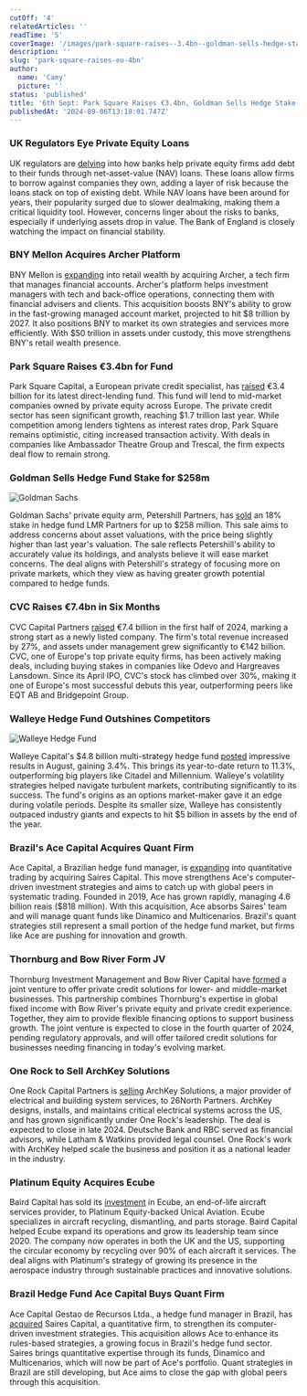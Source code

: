 ```yaml
---
cutOff: '4'
relatedArticles: ''
readTime: '5'
coverImage: '/images/park-square-raises--3.4bn--goldman-sells-hedge-stake-a-czND.webp'
description: ''
slug: 'park-square-raises-eu-4bn'
author:
  name: 'Camy'
  picture: ''
status: 'published'
title: '6th Sept: Park Square Raises €3.4bn, Goldman Sells Hedge Stake'
publishedAt: '2024-09-06T13:18:01.747Z'
---
```


### UK Regulators Eye Private Equity Loans

UK regulators are [delving](https://www.bnnbloomberg.ca/business/2024/09/05/private-equitys-favorite-borrowing-tool-sparks-fresh-scrutiny/) into how banks help private equity firms add debt to their funds through net-asset-value (NAV) loans. These loans allow firms to borrow against companies they own, adding a layer of risk because the loans stack on top of existing debt. While NAV loans have been around for years, their popularity surged due to slower dealmaking, making them a critical liquidity tool. However, concerns linger about the risks to banks, especially if underlying assets drop in value. The Bank of England is closely watching the impact on financial stability.

### BNY Mellon Acquires Archer Platform

BNY Mellon is [expanding](https://www.bnnbloomberg.ca/business/2024/09/05/bny-to-buy-archer-platform-as-part-of-push-into-retail-wealth/) into retail wealth by acquiring Archer, a tech firm that manages financial accounts. Archer's platform helps investment managers with tech and back-office operations, connecting them with financial advisers and clients. This acquisition boosts BNY's ability to grow in the fast-growing managed account market, projected to hit $8 trillion by 2027. It also positions BNY to market its own strategies and services more efficiently. With $50 trillion in assets under custody, this move strengthens BNY's retail wealth presence.

### Park Square Raises €3.4bn for Fund

Park Square Capital, a European private credit specialist, has [raised](https://www.privateequitywire.co.uk/park-square-secures-e3-4bn-for-new-private-credit-fund/) €3.4 billion for its latest direct-lending fund. This fund will lend to mid-market companies owned by private equity across Europe. The private credit sector has seen significant growth, reaching $1.7 trillion last year. While competition among lenders tightens as interest rates drop, Park Square remains optimistic, citing increased transaction activity. With deals in companies like Ambassador Theatre Group and Trescal, the firm expects deal flow to remain strong.

### Goldman Sells Hedge Fund Stake for $258m

![Goldman Sachs](/images/park-square-raises--3.4bn--goldman-sells-hedge-stake-a-U2OT.webp)

Goldman Sachs' private equity arm, Petershill Partners, has [sold](https://www.hedgeweek.com/goldman-sachs-sells-hedge-fund-stake-for-up-to-258m-amid-valuation-concerns/#:~:text=Goldman%20Sachs%27%20private%20equity%20investment,a%20report%20by%20The%20Times.) an 18% stake in hedge fund LMR Partners for up to $258 million. This sale aims to address concerns about asset valuations, with the price being slightly higher than last year's valuation. The sale reflects Petershill's ability to accurately value its holdings, and analysts believe it will ease market concerns. The deal aligns with Petershill's strategy of focusing more on private markets, which they view as having greater growth potential compared to hedge funds.

### CVC Raises €7.4bn in Six Months

CVC Capital Partners [raised](https://www.bnnbloomberg.ca/investing/2024/09/05/private-equity-giant-cvc-raises-74-billion-in-first-six-months/) €7.4 billion in the first half of 2024, marking a strong start as a newly listed company. The firm's total revenue increased by 27%, and assets under management grew significantly to €142 billion. CVC, one of Europe's top private equity firms, has been actively making deals, including buying stakes in companies like Odevo and Hargreaves Lansdown. Since its April IPO, CVC's stock has climbed over 30%, making it one of Europe's most successful debuts this year, outperforming peers like EQT AB and Bridgepoint Group.

### Walleye Hedge Fund Outshines Competitors

![Walleye Hedge Fund](/images/park-square-raises--3.4bn--goldman-sells-hedge-stake-b-Q0OT.webp)

Walleye Capital's $4.8 billion multi-strategy hedge fund [posted](https://www.hedgeweek.com/walleye-leads-august-multi-strat-gains/) impressive results in August, gaining 3.4%. This brings its year-to-date return to 11.3%, outperforming big players like Citadel and Millennium. Walleye's volatility strategies helped navigate turbulent markets, contributing significantly to its success. The fund's origins as an options market-maker gave it an edge during volatile periods. Despite its smaller size, Walleye has consistently outpaced industry giants and expects to hit $5 billion in assets by the end of the year.

### Brazil's Ace Capital Acquires Quant Firm

Ace Capital, a Brazilian hedge fund manager, is [expanding](https://www.bnnbloomberg.ca/business/company-news/2024/09/04/brazil-hedge-fund-ace-capital-buys-quant-firm-saires-capital/) into quantitative trading by acquiring Saires Capital. This move strengthens Ace's computer-driven investment strategies and aims to catch up with global peers in systematic trading. Founded in 2019, Ace has grown rapidly, managing 4.6 billion reais ($818 million). With this acquisition, Ace absorbs Saires' team and will manage quant funds like Dinamico and Multicenarios. Brazil's quant strategies still represent a small portion of the hedge fund market, but firms like Ace are pushing for innovation and growth.

### Thornburg and Bow River Form JV

Thornburg Investment Management and Bow River Capital have [formed](https://www.privateequitywire.co.uk/thornburg-and-bow-river-form-private-credit-jv/) a joint venture to offer private credit solutions for lower- and middle-market businesses. This partnership combines Thornburg's expertise in global fixed income with Bow River's private equity and private credit experience. Together, they aim to provide flexible financing options to support business growth. The joint venture is expected to close in the fourth quarter of 2024, pending regulatory approvals, and will offer tailored credit solutions for businesses needing financing in today's evolving market.

### One Rock to Sell ArchKey Solutions

One Rock Capital Partners is [selling](https://www.prnewswire.com/news-releases/one-rock-capital-partners-announces-sale-of-archkey-solutions-302237351.html#:~:text=NEW%20YORK%2C%20Sept.%204%2C,%22Company%22\)%20to%20an%20affiliate) ArchKey Solutions, a major provider of electrical and building system services, to 26North Partners. ArchKey designs, installs, and maintains critical electrical systems across the US, and has grown significantly under One Rock's leadership. The deal is expected to close in late 2024. Deutsche Bank and RBC served as financial advisors, while Latham & Watkins provided legal counsel. One Rock's work with ArchKey helped scale the business and position it as a national leader in the industry.

### Platinum Equity Acquires Ecube

Baird Capital has sold its [investment](https://www.pehub.com/baird-capital-exits-ecube-to-platinum-equity-backed-unical-aviation/) in Ecube, an end-of-life aircraft services provider, to Platinum Equity-backed Unical Aviation. Ecube specializes in aircraft recycling, dismantling, and parts storage. Baird Capital helped Ecube expand its operations and grow its leadership team since 2020. The company now operates in both the UK and the US, supporting the circular economy by recycling over 90% of each aircraft it services. The deal aligns with Platinum's strategy of growing its presence in the aerospace industry through sustainable practices and innovative solutions.

### Brazil Hedge Fund Ace Capital Buys Quant Firm

Ace Capital Gestao de Recursos Ltda., a hedge fund manager in Brazil, has [acquired](https://www.bnnbloomberg.ca/business/company-news/2024/09/04/brazil-hedge-fund-ace-capital-buys-quant-firm-saires-capital/) Saires Capital, a quantitative firm, to strengthen its computer-driven investment strategies. This acquisition allows Ace to enhance its rules-based strategies, a growing focus in Brazil's hedge fund sector. Saires brings quantitative expertise through its funds, Dinamico and Multicenarios, which will now be part of Ace's portfolio. Quant strategies in Brazil are still developing, but Ace aims to close the gap with global peers through this acquisition.